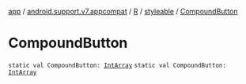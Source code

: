 [app](../../../index.md) / [android.support.v7.appcompat](../../index.md) / [R](../index.md) / [styleable](index.md) / [CompoundButton](./-compound-button.md)

# CompoundButton

`static val CompoundButton: `[`IntArray`](https://kotlinlang.org/api/latest/jvm/stdlib/kotlin/-int-array/index.html)
`static val CompoundButton: `[`IntArray`](https://kotlinlang.org/api/latest/jvm/stdlib/kotlin/-int-array/index.html)